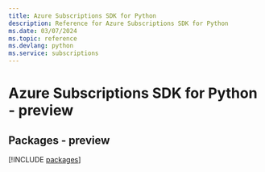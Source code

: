 ```yaml
---
title: Azure Subscriptions SDK for Python
description: Reference for Azure Subscriptions SDK for Python
ms.date: 03/07/2024
ms.topic: reference
ms.devlang: python
ms.service: subscriptions
---
```

# Azure Subscriptions SDK for Python - preview
## Packages - preview
[!INCLUDE [packages](subscriptions-index.md)]